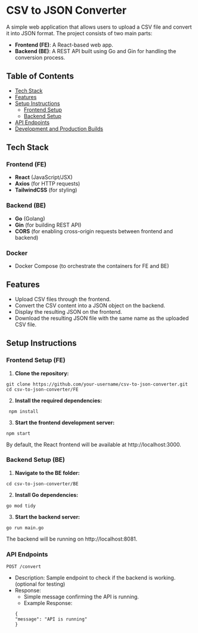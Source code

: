 # CSV to JSON Converter

A simple web application that allows users to upload a CSV file and convert it into JSON format. The project consists of two main parts:
- **Frontend (FE)**: A React-based web app.
- **Backend (BE)**: A REST API built using Go and Gin for handling the conversion process.

## Table of Contents

- [Tech Stack](#tech-stack)
- [Features](#features)
- [Setup Instructions](#setup-instructions)
  - [Frontend Setup](#frontend-setup)
  - [Backend Setup](#backend-setup)
- [API Endpoints](#api-endpoints)
- [Development and Production Builds](#development-and-production-builds)

## Tech Stack

### Frontend (FE)
- **React** (JavaScript/JSX)
- **Axios** (for HTTP requests)
- **TailwindCSS** (for styling)

### Backend (BE)
- **Go** (Golang)
- **Gin** (for building REST API)
- **CORS** (for enabling cross-origin requests between frontend and backend)

### Docker
- Docker Compose (to orchestrate the containers for FE and BE)

## Features
- Upload CSV files through the frontend.
- Convert the CSV content into a JSON object on the backend.
- Display the resulting JSON on the frontend.
- Download the resulting JSON file with the same name as the uploaded CSV file.

## Setup Instructions

### Frontend Setup (FE)

1. **Clone the repository:**

  ```
  git clone https://github.com/your-username/csv-to-json-converter.git
  cd csv-to-json-converter/FE
  ```

2. **Install the required dependencies:**
 ```
  npm install
 ```
 
3. **Start the frontend development server:**
 ```
npm start
```
By default, the React frontend will be available at http://localhost:3000.

### Backend Setup (BE)

1. **Navigate to the BE folder:**

  ```
  cd csv-to-json-converter/BE
  ```

2. **Install Go dependencies:**
  ```
  go mod tidy
  ```

3. **Start the backend server:**
  ```
  go run main.go
  ```
The backend will be running on http://localhost:8081.

### API Endpoints
`POST /convert`

- Description: Sample endpoint to check if the backend is working. (optional for testing)
- Response:
  - Simple message confirming the API is running.
  - Example Response:
  ```
  {
  "message": "API is running"
  }
  ```
  
  


